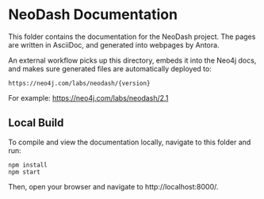 # NeoDash Documentation

This folder contains the documentation for the NeoDash project. The pages are written in AsciiDoc, and generated into webpages by Antora.

An external workflow picks up this directory, embeds it into the Neo4j docs, and makes sure generated files are automatically deployed to:
```
https://neo4j.com/labs/neodash/{version}
```
For example: https://neo4j.com/labs/neodash/2.1

## Local Build
To compile and view the documentation locally, navigate to this folder and run:
```
npm install
npm start
```

Then, open your browser and navigate to http://localhost:8000/.
